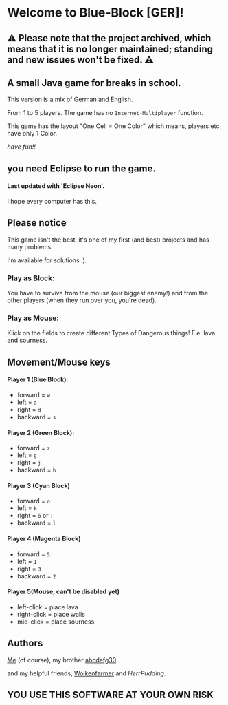 # Welcome to Blue-Block [GER]!
## ⚠️ Please note that the project archived, which means that it is no longer maintained; standing and new issues won't be fixed. ⚠️
## A small Java game for breaks in school.
This version is a mix of German and English.

From 1 to 5 players.
The game has no `Internet-Multiplayer` function.

This game has the layout "One Cell = One Color" which means, players etc. have only 1 Color.

_have fun!!_

## you need Eclipse to run the game.
#### Last updated with 'Eclipse Neon'.
I hope every computer has this.

## Please notice
This game isn't the best, it's one of my first (and best) projects and has many problems.

I'm available for solutions :).
### Play as Block:
 You have to survive from the mouse (our biggest enemy!) and from the other players (when they run over you, you're dead).
### Play as Mouse:
 Klick on the fields to create different Types of Dangerous things!
 F.e. lava and sourness. 

## Movement/Mouse keys
#### Player 1 (Blue Block):
- forward = `w`
- left = `a`
- right = `d`
- backward = `s`

#### Player 2 (Green Block):
- forward = `z`
- left = `g`
- right = `j`
- backward = `h`

#### Player 3 (Cyan Block)
- forward = `o`
- left = `k`
- right = `ö` or `:`
- backward = `l`

#### Player 4 (Magenta Block)
- forward = `5`
- left = `1`
- right = `3`
- backward = `2`

#### Player 5(Mouse, can't be disabled yet)
- left-click = place lava
- right-click = place walls
- mid-click = place sourness

## Authors
[Me](https://github.com/abc013) (of course), my brother [abcdefg30](https://github.com/abcdefg30)

and my helpful friends,
[Wolkenfarmer](https://github.com/Wolkenfarmer) and _HerrPudding_.

## YOU USE THIS SOFTWARE AT YOUR OWN RISK

